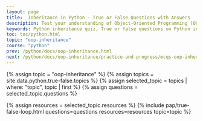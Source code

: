 ```yaml
---
layout: page
title:  Inheritance in Python - True or False Questions with Answers
description: Test your understanding of Object-Oriented Programming (OOP) in Python with these carefully crafted True or False questions on Inheritance. Great for beginners and intermediate learners to reinforce OOP concepts.
keywords: Python inheritance quiz, True or false questions on Python inheritance, Python OOP inheritance practice, Object oriented programming in Python, Python inheritance MCQs, Learn Python inheritance, Python class and object quiz, Python OOP interview questions, Python coding practice questions, Inheritance concepts in Python
toc: toc/python.html
topic: "oop-inheritance"
course: "python"
prev: /python/docs/oop-inheritance.html
next: /python/docs/oop-inheritance/practice-and-progress/mcqs-oop-inheritance.html
---
```


{% assign topic = "oop-inheritance" %}
{% assign topics = site.data.python.true-false.topics %}
{% assign selected_topic = topics | where: "topic", topic | first %}
{% assign questions = selected_topic.questions %}
<!-- {% assign examples = selected_topic.examples %} -->
{% assign resources = selected_topic.resources %}
{% include pap/true-false-loop.html questions=questions resources=resources topic=topic %}